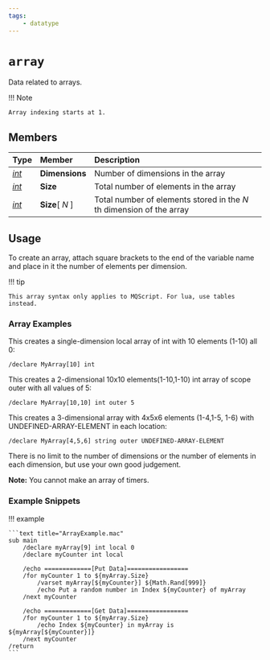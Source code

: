 ```yaml
---
tags:
    - datatype
---
```

# `array`

Data related to arrays.

!!! Note

    Array indexing starts at 1.


## Members

| **Type** | **Member** | **Description** |
| :--- | :--- | :--- |
| [_int_](datatype-int.md) | **Dimensions** | Number of dimensions in the array |
| [_int_](datatype-int.md) | **Size** | Total number of elements in the array |
| [_int_](datatype-int.md) | **Size**[ _N_ ] | Total number of elements stored in the _N_ th dimension of the array |

## Usage

To create an array, attach square brackets to the end of the variable name and place in it the number of elements per dimension.

!!! tip

    This array syntax only applies to MQScript. For lua, use tables instead.


### Array Examples

This creates a single-dimension local array of int with 10 elements (1-10) all 0:

```text
/declare MyArray[10] int
```

This creates a 2-dimensional 10x10 elements(1-10,1-10) int array of scope outer with all values of 5:

```text
/declare MyArray[10,10] int outer 5
```

This creates a 3-dimensional array with 4x5x6 elements (1-4,1-5, 1-6) with UNDEFINED-ARRAY-ELEMENT in each location:

```text
/declare MyArray[4,5,6] string outer UNDEFINED-ARRAY-ELEMENT
```

There is no limit to the number of dimensions or the number of elements in each dimension, but use your own good judgement.

**Note:** You cannot make an array of timers.

### Example Snippets

!!! example

    ```text title="ArrayExample.mac"
    sub main
        /declare myArray[9] int local 0
        /declare myCounter int local

        /echo =============[Put Data]=================
        /for myCounter 1 to ${myArray.Size}
            /varset myArray[${myCounter}] ${Math.Rand[999]}
            /echo Put a random number in Index ${myCounter} of myArray
        /next myCounter

        /echo =============[Get Data]=================
        /for myCounter 1 to ${myArray.Size}
            /echo Index ${myCounter} in myArray is ${myArray[${myCounter}]}
        /next myCounter
    /return
    ```


